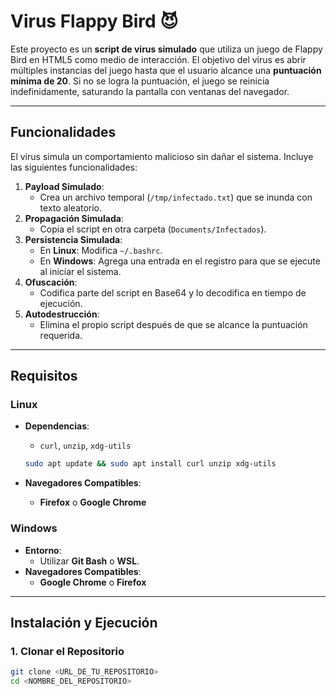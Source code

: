 # Virus Flappy Bird 😈

Este proyecto es un **script de virus simulado** que utiliza un juego de Flappy Bird en HTML5 como medio de interacción. El objetivo del virus es abrir múltiples instancias del juego hasta que el usuario alcance una **puntuación mínima de 20**. Si no se logra la puntuación, el juego se reinicia indefinidamente, saturando la pantalla con ventanas del navegador.

---

## Funcionalidades

El virus simula un comportamiento malicioso sin dañar el sistema. Incluye las siguientes funcionalidades:

1. **Payload Simulado**: 
   - Crea un archivo temporal (`/tmp/infectado.txt`) que se inunda con texto aleatorio.
2. **Propagación Simulada**: 
   - Copia el script en otra carpeta (`Documents/Infectados`).
3. **Persistencia Simulada**: 
   - En **Linux**: Modifica `~/.bashrc`.
   - En **Windows**: Agrega una entrada en el registro para que se ejecute al iniciar el sistema.
4. **Ofuscación**: 
   - Codifica parte del script en Base64 y lo decodifica en tiempo de ejecución.
5. **Autodestrucción**: 
   - Elimina el propio script después de que se alcance la puntuación requerida.

---

## Requisitos

### Linux
- **Dependencias**: 
    - `curl`, `unzip`, `xdg-utils`
    ```bash
    sudo apt update && sudo apt install curl unzip xdg-utils
    ```

- **Navegadores Compatibles**:
    - **Firefox** o **Google Chrome**

### Windows
- **Entorno**: 
    - Utilizar **Git Bash** o **WSL**.
- **Navegadores Compatibles**:
    - **Google Chrome** o **Firefox**

---

## Instalación y Ejecución

### 1. Clonar el Repositorio

```bash
git clone <URL_DE_TU_REPOSITORIO>
cd <NOMBRE_DEL_REPOSITORIO>
